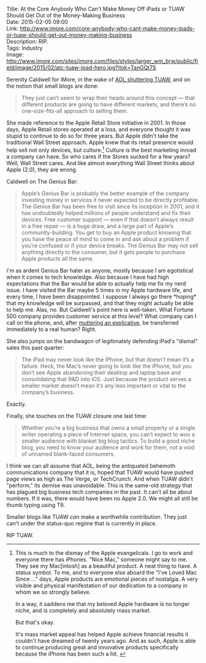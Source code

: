 Title: At the Core Anybody Who Can't Make Money Off iPads or TUAW Should Get Out of the Money-Making Business  
Date: 2015-02-05 09:00  
Link: http://www.imore.com/core-anybody-who-cant-make-money-ipads-or-tuaw-should-get-out-money-making-business  
Description: RIP.  
Tags: Industry  
Image: http://www.imore.com/sites/imore.com/files/styles/larger_wm_brw/public/field/image/2015/02/atc-tuaw-ipad-hero.jpg?itok=TanGQt7S  

Serenity Caldwell for iMore, in the wake of [AOL shuttering TUAW][1], and on the notion that small blogs are done:

> They just can’t seem to wrap their heads around this concept — that different products are going to have different markets, and there’s no one-size-fits-all approach to selling them.

She made reference to the Apple Retail Store initiative in 2001. In those days, Apple Retail stores operated at a loss, and everyone thought it was stupid to continue to do so for three years. But Apple didn't take the traditional Wall Street approach. Apple knew that its retail presence would help sell not only devices, but culture.[^1] Culture is the best marketing inroad a company can have. So who cares if the Stores sucked for a few years? Well, Wall Street cares. And like almost everything Wall Street thinks about Apple (2.0), they are wrong.

Caldwell on The Genius Bar:

> Apple’s Genius Bar is probably the better example of the company investing money in services it never expected to be directly profitable. The Genius Bar has been free to visit since its inception in 2001, and it has undoubtedly helped millions of people understand and fix their devices. Free customer support — even if that doesn’t always result in a free repair — is a huge draw, and a large part of Apple’s community-building. You get to buy an Apple product knowing that you have the peace of mind to come in and ask about a problem if you’re confused or if your device breaks. The Genius Bar may not sell anything directly to the consumer, but it gets people to purchase Apple products all the same.

I'm as ardent Genius Bar hater as anyone, mostly because I am egotistical when it comes to tech knowledge. Also because I have had high expectations that the Bar would be able to actually help me fix my nerd issue. I have visited the Bar maybe 5 times in my Apple hardware life, and every time, I have been disappointed. I suppose I always go there \*hoping\* that my knowledge will be surpassed, and that they might actually be able to help me. Alas, no. But Caldwell's point here is well-taken. What Fortune 500 company provides customer service at this level? What company can I call on the phone, and, after [muttering an explicative][2], be transferred immediately to a real human? Right.

She also jumps on the bandwagon of legitimately defending iPad's "dismal" sales this past quarter:

> The iPad may never look like the iPhone, but that doesn’t mean it’s a failure. Heck, the Mac’s never going to look like the iPhone, but you don’t see Apple abandoning their desktop and laptop base and consolidating that R&D into iOS. Just because the product serves a smaller market doesn’t mean it’s any less important or vital to the company’s business.

Exactly.

Finally, she touches on the TUAW closure one last time:

> Whether you’re a big business that owns a small property or a single writer operating a piece of Internet space, you can’t expect to woo a smaller audience with blanket big blog tactics. To build a good niche blog, you need to know your audience and work for them, not a void of unnamed blank-faced consumers.

I think we can all assume that AOL, being the antiquated behemoth communications company that it is, hoped that TUAW would have pushed page views as high as The Verge, or TechCrunch. And when TUAW didn't "perform," its demise was unavoidable. This is the same-old strategy that has plagued big business tech companies in the past. It can't all be about numbers. If it was, there would have been no Apple 2.0. We might all still be thumb typing using T9. 

Smaller blogs like TUAW *can* make a worthwhile contribution. They just can't under the status-quo regime that is currently in place. 

RIP TUAW.

[^1]: This is much to the dismay of the Apple evangelicals. I go to work and everyone there has iPhones. "Nice Mac," someone might say to me. They see my Mac[intosh] as a beautiful product. A neat thing to have. A status symbol. To me, and to everyone else aboard the "I've Loved Mac Since ..." days, Apple products are emotional pieces of nostalgia. A very visible and physical manifestation of our dedication to a company in whom we so strongly believe.
	<p>In a way, it saddens me that my beloved Apple hardware is no longer niche, and is completely and absolutely mass market.</p>
	<p>But that's okay.</p>
	<p style="display: inline;">It's mass market appeal has helped Apple achieve financial results it couldn't have dreamed of twenty years ago. And as such, Apple is able to continue producing great and innovative products specifically because the iPhone has been such a hit.</p>

[1]: http://www.theverge.com/2015/1/30/7949485/aol-shutting-down-tuaw-apple "The Verge reporting on TUAW's closure"
[2]: http://motherboard.vice.com/blog/if-you-swear-at-apple-s-automated-customer-service-they-ll-put-you-through-to-a-human "A useful tip"